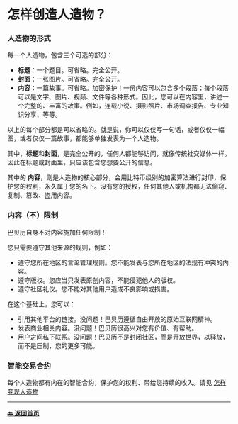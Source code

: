 # 怎样创造人造物？

### 人造物的形式

每一个人造物，包含三个可选的部分：

- **标题**：一个题目。可省略。完全公开。
- **封面**：一张图片。可省略。完全公开。
- **内容**：一篇故事。可省略。加密保护！一份内容可以包含多个段落；每个段落可以是文字、图片、视频、文件等各种形式。因此，您可以在内容里，讲述一个完整的、丰富的故事。例如，连载小说、摄影照片、市场调查报告、专业知识分享、等等。

以上的每个部分都是可以省略的。就是说，你可以仅仅写一句话，或者仅仅一幅图，或者仅仅一篇故事，都能够单独发表为一个人造物。

其中，**标题**和**封面**，是完全公开的，任何人都能够访问，就像传统社交媒体一样。因此在标题或封面里，只应该包含您想要公开的信息。

其中的 **内容**，则是人造物的核心部分，会用比特币级别的加密算法进行封印，保护您的权利，永久属于您的名下。没有您的授权，任何其他人或机构都无法偷窥、复制、篡改、盗用内容。

### 内容（不）限制

巴贝历自身不对内容施加任何限制！

您只需要遵守其他来源的规则，例如：

- 遵守您所在地区的言论管理规则。您不能发表与您所在地区的法规有冲突的内容。
- 遵守版权。您应当只发表原创内容，不能侵犯他人的版权。
- 遵守社区礼仪。您不能对其他用户造成不良影响或损害。

在这个基础上，您可以：

- 引用其他平台的链接。没问题！巴贝历遵循自由开放的原始互联网精神。
- 发表商业相关内容。没问题！巴贝历很高兴对您有价值、有帮助。
- 用户之间私下联系。没问题！巴贝历不是封闭社区，而是开放世界，以释放，而不是压制，您的更多可能。

### 智能交易合约

每个人造物都有内在的智能合约，保护您的权利、带给您持续的收入。请见 [怎样变现人造物](../monetize_creation/home.md)

---

[**🔙️ 返回首页**](../../home.md)
